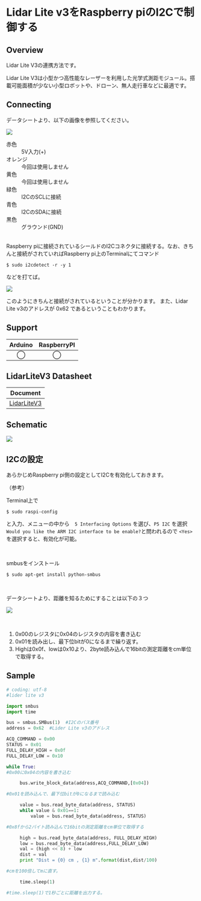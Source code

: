 # Lidar Lite v3をRaspberry piのI2Cで制御する

## Overview
Lidar Lite V3の連携方法です。

Lidar Lite V3は小型かつ高性能なレーザーを利用した光学式測距モジュール。搭載可能面積が少ない小型ロボットや、ドローン、無人走行車などに最適です。

## Connecting
データシートより、以下の画像を参照してください。

![](https://i.imgur.com/JP9KDTY.png)

<dl>
  <dt>赤色</dt>
  <dd>5V入力(+)</dd>
  <dt>オレンジ</dt>
  <dd>今回は使用しません</dd>
  <dt>黄色</dt>
  <dd>今回は使用しません</dd>
  <dt>緑色</dt>
  <dd>I2CのSCLに接続</dd>
  <dt>青色</dt>
  <dd>I2CのSDAに接続</dd>
  <dt>黒色</dt>
  <dd>グラウンド(GND)</dd>
</dl>

\
Raspberry piに接続されているシールドのI2Cコネクタに接続する。なお、きちんと接続がされていればRaspberry pi上のTerminalにてコマンド

```
$ sudo i2cdetect -r -y 1
```

などを打てば。

![](https://i.imgur.com/sP3Ihpp.png)


このようにきちんと接続がされているということが分かります。
また、Lidar Lite v3のアドレスが 0x62 であるということもわかります。

## Support
|Arduino|RaspberryPI|
|:--:|:--:|
|◯|◯|

## LidarLiteV3 Datasheet
|Document|
|--|
|[LidarLiteV3](http://static.garmin.com/pumac/LIDAR_Lite_v3_Operation_Manual_and_Technical_Specifications.pdf)|

## Schematic

![](https://i.imgur.com/htZXPnR.png)

## I2Cの設定

あらかじめRaspberry pi側の設定としてI2Cを有効化しておきます。

（参考）

Terminal上で

```
$ sudo raspi-config
```
と入力、メニューの中から　`5 Interfacing Options` を選び、`P5 I2C` を選択　`Would you like the ARM I2C interface to be enable?`と問われるので `<Yes>`を選択すると、有効化が可能。

<br>

smbusをインストール

```
$ sudo apt-get install python-smbus
```
<br>

データシートより、距離を知るためにすることは以下の３つ
<br>

![](https://i.imgur.com/CWnTPhX.png)

<br>

1. 0x00のレジスタに0x04のレジスタの内容を書き込む
2. 0x01を読み出し、最下位bitが0になるまで繰り返す。
3. Highは0x0f、lowは0x10より、2byte読み込んで16bitの測定距離をcm単位で取得する。

## Sample

```python
# coding: utf-8
#lider lite v3

import smbus
import time

bus = smbus.SMBus(1)  #I2Cのバス番号
address = 0x62  #Lider Lite v3のアドレス

ACQ_COMMAND = 0x00
STATUS = 0x01
FULL_DELAY_HIGH = 0x0f
FULL_DELAY_LOW = 0x10

while True:
#0x00に0x04の内容を書き込む

     bus.write_block_data(address,ACQ_COMMAND,[0x04])

#0x01を読み込んで、最下位bitが0になるまで読み込む

     value = bus.read_byte_data(address, STATUS)
     while value & 0x01==1:
         value = bus.read_byte_data(address, STATUS)

#0x8fから2バイト読み込んで16bitの測定距離をcm単位で取得する

     high = bus.read_byte_data(address, FULL_DELAY_HIGH)
     low = bus.read_byte_data(address,FULL_DELAY_LOW)
     val = (high << 8) + low
     dist = val
     print "Dist = {0} cm , {1} m".format(dist,dist/100)

#cmを100倍してmに直す。

     time.sleep(1)

#time.sleep(1)で1秒ごとに距離を出力する。
```
